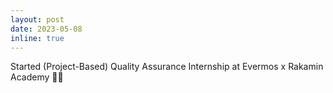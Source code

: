 ```yaml
---
layout: post
date: 2023-05-08 
inline: true
---
```


Started (Project-Based) Quality Assurance Internship at Evermos x Rakamin Academy :woman_technologist:
